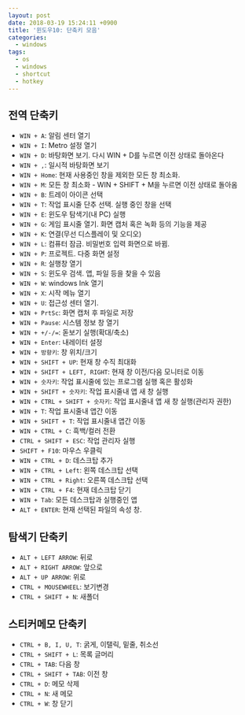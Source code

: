 ```yaml
---
layout: post
date: 2018-03-19 15:24:11 +0900
title: '윈도우10: 단축키 모음'
categories:
  - windows
tags:
  - os
  - windows
  - shortcut
  - hotkey
---
```


## 전역 단축키

- `WIN + A`: 알림 센터 열기
- `WIN + I`: Metro 설정 열기
- `WIN + D`: 바탕화면 보기. 다시 WIN + D를 누르면 이전 상태로 돌아온다
- `WIN + ,`: 일시적 바탕화면 보기
- `WIN + Home`: 현재 사용중인 창을 제외한 모든 창 최소화.
- `WIN + M`: 모든 창 최소화 - WIN + SHIFT + M을 누르면 이전 상태로 돌아옴
- `WIN + B`: 트레이 아이콘 선택
- `WIN + T`: 작업 표시줄 단추 선택. 실행 중인 창을 선택
- `WIN + E`: 윈도우 탐색기(내 PC) 실행
- `WIN + G`: 게임 표시줄 열기. 화면 캡처 혹은 녹화 등의 기능을 제공
- `WIN + K`: 연결(무선 디스플레이 및 오디오)
- `WIN + L`: 컴퓨터 잠금. 비밀번호 입력 화면으로 바뀜.
- `WIN + P`: 프로젝트. 다중 화면 설정
- `WIN + R`: 실행창 열기
- `WIN + S`: 윈도우 검색. 앱, 파일 등을 찾을 수 있음
- `WIN + W`: windows Ink 열기
- `WIN + X`: 시작 메뉴 열기
- `WIN + U`: 접근성 센터 열기.
- `WIN + PrtSc`: 화면 캡처 후 파일로 저장
- `WIN + Pause`: 시스템 정보 창 열기
- `WIN + +/-/=`: 돋보기 실행(확대/축소)
- `WIN + Enter`: 내레이터 설정
- `WIN + 방향키`: 창 위치/크기
- `WIN + SHIFT + UP`: 현재 창 수직 최대화
- `WIN + SHIFT + LEFT, RIGHT`: 현재 창 이전/다음 모니터로 이동
- `WIN + 숫자키`: 작업 표시줄에 있는 프로그램 실행 혹은 활성화
- `WIN + SHIFT + 숫자키`: 작업 표시줄내 앱 새 창 실행
- `WIN + CTRL + SHIFT + 숫자키`: 작업 표시줄내 앱 새 창 실행(관리자 권한)
- `WIN + T`: 작업 표시줄내 앱간 이동
- `WIN + SHIFT + T`: 작업 표시줄내 앱간 이동
- `WIN + CTRL + C`: 흑백/컬러 전환
- `CTRL + SHIFT + ESC`: 작업 관리자 실행
- `SHIFT + F10`: 마우스 우클릭
- `WIN + CTRL + D`: 데스크탑 추가
- `WIN + CTRL + Left`: 왼쪽 데스크탑 선택
- `WIN + CTRL + Right`: 오른쪽 데스크탑 선택
- `WIN + CTRL + F4`: 현재 데스크탑 닫기
- `WIN + Tab`: 모든 데스크탑과 실행중인 앱
- `ALT + ENTER`: 현재 선택된 파일의 속성 창.

## 탐색기 단축키

- `ALT + LEFT ARROW`: 뒤로
- `ALT + RIGHT ARROW`: 앞으로
- `ALT + UP ARROW`: 위로
- `CTRL + MOUSEWHEEL`: 보기변경
- `CTRL + SHIFT + N`: 새폴더

## 스티커메모 단축키

- `CTRL + B, I, U, T`: 굵게, 이탤릭, 밑줄, 취소선
- `CTRL + SHIFT + L`: 목록 글머리
- `CTRL + TAB`: 다음 창
- `CTRL + SHIFT + TAB`: 이전 창
- `CTRL + D`: 메모 삭제
- `CTRL + N`: 새 메모
- `CTRL + W`: 창 닫기
